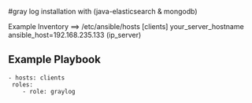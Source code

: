 #gray log installation with (java-elasticsearch & mongodb)

Example Inventory ==> /etc/ansible/hosts
[clients]
your_server_hostname ansible_host=192.168.235.133 (ip_server)

Example Playbook
---

   	- hosts: clients
  	 roles:
    	- role: graylog
